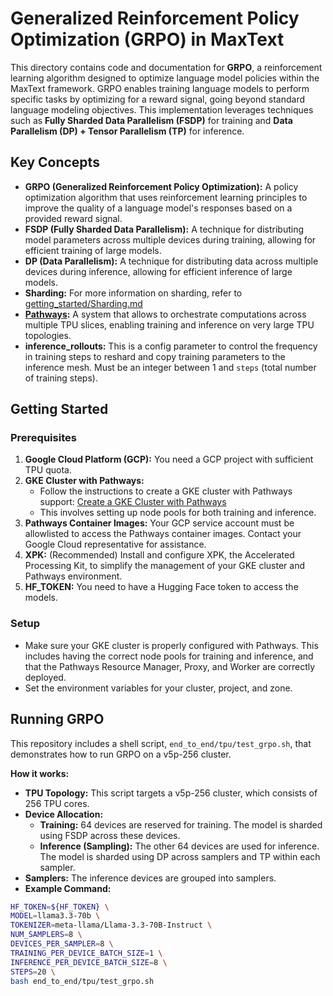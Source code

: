 # Generalized Reinforcement Policy Optimization (GRPO) in MaxText

This directory contains code and documentation for **GRPO**, a reinforcement learning algorithm designed to optimize language model policies within the MaxText framework. GRPO enables training language models to perform specific tasks by optimizing for a reward signal, going beyond standard language modeling objectives. This implementation leverages techniques such as **Fully Sharded Data Parallelism (FSDP)** for training and **Data Parallelism (DP) + Tensor Parallelism (TP)** for inference.

## Key Concepts

*   **GRPO (Generalized Reinforcement Policy Optimization):** A policy optimization algorithm that uses reinforcement learning principles to improve the quality of a language model's responses based on a provided reward signal.
*   **FSDP (Fully Sharded Data Parallelism):** A technique for distributing model parameters across multiple devices during training, allowing for efficient training of large models.
*   **DP (Data Parallelism):** A technique for distributing data across multiple devices during inference, allowing for efficient inference of large models.
*   **Sharding:** For more information on sharding, refer to [getting_started/Sharding.md](https://github.com/AI-Hypercomputer/maxtext/blob/main/getting_started/Sharding.md)
*   **[Pathways](https://cloud.google.com/ai-hypercomputer/docs/workloads/pathways-on-cloud/pathways-intro):** A system that allows to orchestrate computations across multiple TPU slices, enabling training and inference on very large TPU topologies.
*   **inference_rollouts:** This is a config parameter to control the frequency in training steps to reshard and copy training parameters to the inference mesh. Must be an integer between 1 and `steps` (total number of training steps).

## Getting Started

### Prerequisites

1.  **Google Cloud Platform (GCP):** You need a GCP project with sufficient TPU quota.
2.  **GKE Cluster with Pathways:**
    *   Follow the instructions to create a GKE cluster with Pathways support: [Create a GKE Cluster with Pathways](https://cloud.google.com/ai-hypercomputer/docs/workloads/pathways-on-cloud/create-gke-cluster)
    *   This involves setting up node pools for both training and inference.
3.  **Pathways Container Images:** Your GCP service account must be allowlisted to access the Pathways container images. Contact your Google Cloud representative for assistance.
4.  **XPK:** (Recommended) Install and configure XPK, the Accelerated Processing Kit, to simplify the management of your GKE cluster and Pathways environment.
5. **HF_TOKEN:** You need to have a Hugging Face token to access the models.

### Setup

*   Make sure your GKE cluster is properly configured with Pathways. This includes having the correct node pools for training and inference, and that the Pathways Resource Manager, Proxy, and Worker are correctly deployed.
*   Set the environment variables for your cluster, project, and zone.

## Running GRPO

This repository includes a shell script, `end_to_end/tpu/test_grpo.sh`, that demonstrates how to run GRPO on a v5p-256 cluster.

**How it works:**

*   **TPU Topology:** This script targets a v5p-256 cluster, which consists of 256 TPU cores.
*   **Device Allocation:**
    *   **Training:** 64 devices are reserved for training. The model is sharded using FSDP across these devices.
    *   **Inference (Sampling):** The other 64 devices are used for inference. The model is sharded using DP across samplers and TP within each sampler.
* **Samplers:** The inference devices are grouped into samplers.
*   **Example Command:**

```bash
HF_TOKEN=${HF_TOKEN} \
MODEL=llama3.3-70b \
TOKENIZER=meta-llama/Llama-3.3-70B-Instruct \
NUM_SAMPLERS=8 \
DEVICES_PER_SAMPLER=8 \
TRAINING_PER_DEVICE_BATCH_SIZE=1 \
INFERENCE_PER_DEVICE_BATCH_SIZE=8 \
STEPS=20 \
bash end_to_end/tpu/test_grpo.sh
